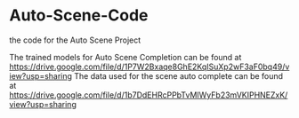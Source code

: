 # Auto-Scene-Code
the code for the Auto Scene Project

The trained models for Auto Scene Completion can be found at https://drive.google.com/file/d/1P7W2Bxaqe8GhE2KqISuXp2wF3aF0bq49/view?usp=sharing
The data used for the scene auto complete can be found at https://drive.google.com/file/d/1b7DdEHRcPPbTvMIWyFb23mVKIPHNEZxK/view?usp=sharing
